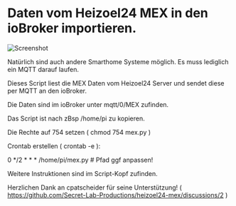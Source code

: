 # Daten vom Heizoel24 MEX in den ioBroker importieren.

![Screenshot](https://github.com/ltspicer/iobroker.mex/blob/main/mex.png)

Natürlich sind auch andere Smarthome Systeme möglich. Es muss lediglich ein MQTT darauf laufen.

Dieses Script liest die MEX Daten vom Heizoel24 Server und sendet diese per MQTT an den ioBroker.

Die Daten sind im ioBroker unter mqtt/0/MEX zufinden.

Das Script ist nach zBsp /home/pi zu kopieren.

Die Rechte auf 754 setzen ( chmod 754 mex.py )

Crontab erstellen ( crontab -e ):

0 */2 * * * /home/pi/mex.py # Pfad ggf anpassen!

Weitere Instruktionen sind im Script-Kopf zufinden.

Herzlichen Dank an cpatscheider für seine Unterstützung! ( https://github.com/Secret-Lab-Productions/heizoel24-mex/discussions/2 )
